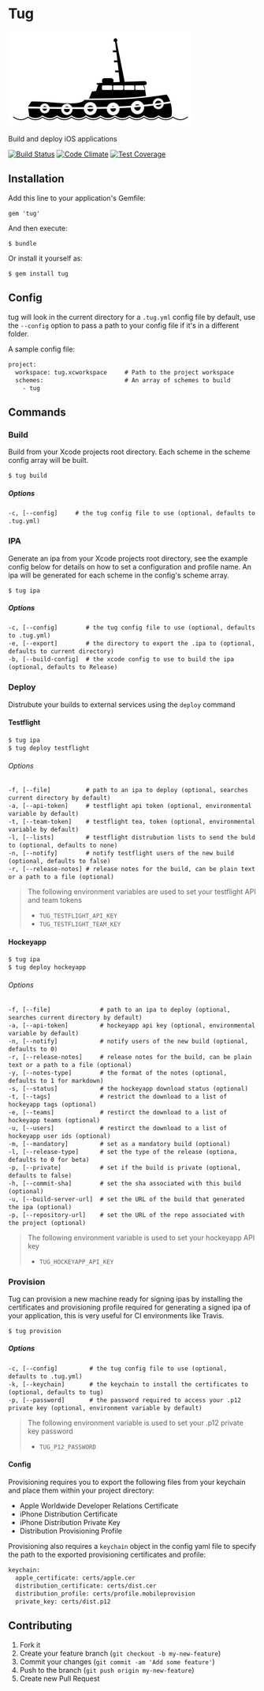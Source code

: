 # Tug

![icon](icon.png)

Build and deploy iOS applications

[![Build Status](https://travis-ci.org/alexfish/tug.svg?branch=feature%2Fbuild)](https://travis-ci.org/alexfish/tug)
[![Code Climate](https://codeclimate.com/github/alexfish/tug/badges/gpa.svg)](https://codeclimate.com/github/alexfish/tug)
[![Test Coverage](https://codeclimate.com/github/alexfish/tug/badges/coverage.svg)](https://codeclimate.com/github/alexfish/tug)

## Installation

Add this line to your application's Gemfile:

    gem 'tug'

And then execute:

    $ bundle

Or install it yourself as:

    $ gem install tug

## Config

tug will look in the current directory for a `.tug.yml` config file by default, use the `--config` option to pass a path to your config file if it's in a different folder. 

A sample config file:

```
project:
  workspace: tug.xcworkspace     # Path to the project workspace
  schemes:                       # An array of schemes to build
    - tug
```


## Commands

### Build

Build from your Xcode projects root directory. Each scheme in the scheme config array will be built.

```
$ tug build
```

##### Options

```
-c, [--config]     # the tug config file to use (optional, defaults to .tug.yml)
```

### IPA

Generate an ipa from your Xcode projects root directory, see the example config below for details on how to set a configuration and profile name. An ipa will be generated for each scheme in the config's scheme array.

```
$ tug ipa
```

##### Options

```
-c, [--config]        # the tug config file to use (optional, defaults to .tug.yml)
-e, [--export]        # the directory to export the .ipa to (optional, defaults to current directory)
-b, [--build-config]  # the xcode config to use to build the ipa (optional, defaults to Release)
```

### Deploy

Distrubute your builds to external services using the `deploy` command

#### Testflight

```
$ tug ipa
$ tug deploy testflight
```


###### Options

```
-f, [--file]          # path to an ipa to deploy (optional, searches current directory by default)
-a, [--api-token]     # testflight api token (optional, environmental variable by default)
-t, [--team-token]    # testflight tea, token (optional, environmental variable by default)
-l, [--lists]         # testflight distrubution lists to send the buld to (optional, defaults to none)
-n, [--notify]        # notify testflight users of the new build (optional, defaults to false)
-r, [--release-notes] # release notes for the build, can be plain text or a path to a file (optional)
```

> 
> The following environment variables are used to set your testflight API and team tokens
> * `TUG_TESTFLIGHT_API_KEY`
> * `TUG_TESTFLIGHT_TEAM_KEY`

#### Hockeyapp

```
$ tug ipa
$ tug deploy hockeyapp
```

###### Options

```
-f, [--file]              # path to an ipa to deploy (optional, searches current directory by default)
-a, [--api-token]         # hockeyapp api key (optional, environmental variable by default)
-n, [--notify]            # notify users of the new build (optional, defaults to 0)
-r, [--release-notes]     # release notes for the build, can be plain text or a path to a file (optional)
-y, [--notes-type]        # the format of the notes (optional, defaults to 1 for markdown)
-s, [--status]            # the hockeyapp download status (optional)
-t, [--tags]              # restrict the download to a list of hockeyapp tags (optional)
-e, [--teams]             # restirct the download to a list of hockeyapp teams (optional)
-u, [--users]             # restirct the download to a list of hockeyapp user ids (optional)
-m, [--mandatory]         # set as a mandatory build (optional)
-l, [--release-type]      # set the type of the release (optiona, defaults to 0 for beta)
-p, [--private]           # set if the build is private (optional, defaults to false)
-h, [--commit-sha]        # set the sha associated with this build (optional)
-u, [--build-server-url]  # set the URL of the build that generated the ipa (optional)
-p, [--repository-url]    # set the URL of the repo associated with the project (optional)
```

> 
> The following environment variable is used to set your hockeyapp API key
> * `TUG_HOCKEYAPP_API_KEY`

### Provision

Tug can provision a new machine ready for signing ipas by installing the certificates and provisioning profile required for generating a signed ipa of your application, this is very useful for CI environments like Travis. 

```
$ tug provision
```

##### Options

```
-c, [--config]         # the tug config file to use (optional, defaults to .tug.yml)
-k, [--keychain]       # the keychain to install the certificates to (optional, defaults to tug)
-p, [--password]       # the password required to access your .p12 private key (optional, environment variable by default)
```

> The following environment variable is used to set your .p12 private key password
> * `TUG_P12_PASSWORD`

#### Config 

Provisioning requires you to export the following files from your keychain and place them within your project directory:

* Apple Worldwide Developer Relations Certificate
* iPhone Distribution Certificate
* iPhone Distribution Private Key
* Distribution Provisioning Profile

Provisioning also requires a `keychain` object in the config yaml file to specify the path to the exported provisioning certificates and profile:

```
keychain:
  apple_certificate: certs/apple.cer
  distribution_certificate: certs/dist.cer
  distribution_profile: certs/profile.mobileprovision
  private_key: certs/dist.p12
```


## Contributing

1. Fork it
2. Create your feature branch (`git checkout -b my-new-feature`)
3. Commit your changes (`git commit -am 'Add some feature'`)
4. Push to the branch (`git push origin my-new-feature`)
5. Create new Pull Request
